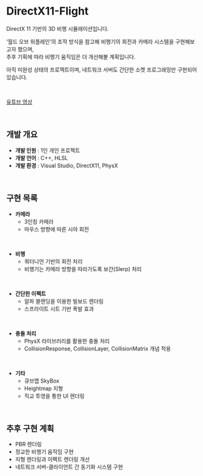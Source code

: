 # DirectX11-Flight

DirectX 11 기반의 3D 비행 시뮬레이션입니다.  

‘월드 오브 워플레인’의 조작 방식을 참고해 비행기의 회전과 카메라 시스템을 구현해보고자 했으며, <br>
추후 기획에 따라 비행기 움직임은 더 개선해볼 계획입니다.

아직 미완성 상태의 프로젝트이며, 네트워크 서버도 간단한 소켓 프로그래밍만 구현되어 있습니다.

<br>

[유튜브 영상](https://youtu.be/LtHkrbhR0IQ?si=OpMynCfWETIsJcHL)

<br>

## 개발 개요

- **개발 인원** : 1인 개인 프로젝트
- **개발 언어** : C++, HLSL
- **개발 환경** : Visual Studio, DirectX11, PhysX

<br>

## 구현 목록

- **카메라**
  - 3인칭 카메라
  - 마우스 방향에 따른 시야 회전

<br>

- **비행**
  - 쿼터니언 기반의 회전 처리
  - 비행기는 카메라 방향을 따라가도록 보간(Slerp) 처리

<br>

- **간단한 이펙트**
  - 알파 블렌딩을 이용한 빌보드 렌더링
  - 스프라이트 시트 기반 폭발 효과

<br>

- **충돌 처리**
  - PhysX 라이브러리를 활용한 충돌 처리
  - CollisionResponse, CollisionLayer, CollisionMatrix 개념 적용

<br>

- **기타**
  - 큐브맵 SkyBox
  - Heightmap 지형
  - 직교 투영을 통한 UI 렌더링
    
<br>

## 추후 구현 계획
- PBR 렌더링
- 정교한 비행기 움직임 구현
- 지형 렌더링과 이펙트 렌더링 개선
- 네트워크 서버-클라이언트 간 동기화 시스템 구현
